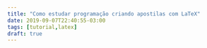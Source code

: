 ```yaml
---
title: "Como estudar programação criando apostilas com LaTeX"
date: 2019-09-07T22:40:55-03:00
tags: [tutorial,latex]
draft: true
---
```

